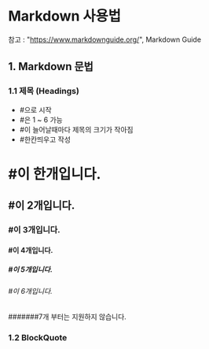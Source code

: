 # Markdown 사용법
참고 : "https://www.markdownguide.org/", Markdown Guide

## 1. Markdown 문법

### 1.1 제목 (Headings) 
- #으로 시작
- #은 1 ~ 6 가능
- #이 늘어날때마다 제목의 크기가 작아짐
- #한칸띄우고 작성

# #이 한개입니다.
## #이 2개입니다.
### #이 3개입니다.
#### #이 4개입니다.
##### #이 5개입니다.
###### #이 6개입니다. 
#######7개 부터는 지원하지 않습니다.

### 1.2 BlockQuote
